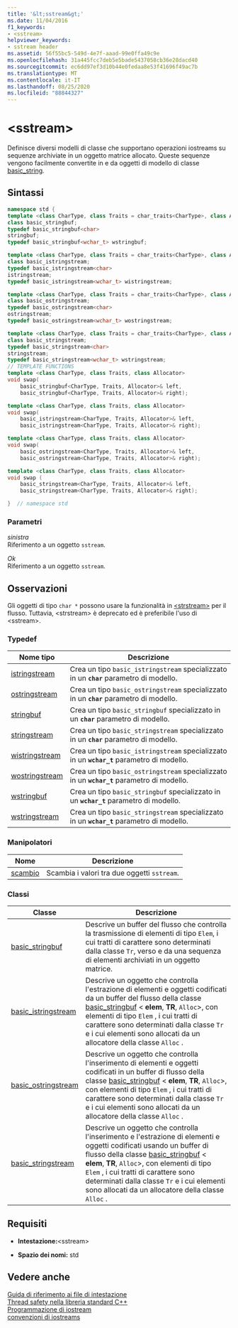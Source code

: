 ```yaml
---
title: '&lt;sstream&gt;'
ms.date: 11/04/2016
f1_keywords:
- <sstream>
helpviewer_keywords:
- sstream header
ms.assetid: 56f55bc5-549d-4e7f-aaad-99e0ffa49c9e
ms.openlocfilehash: 31a445fcc7deb5e5bade5437058cb36e28dacd40
ms.sourcegitcommit: ec6dd97ef3d10b44e0fedaa8e53f41696f49ac7b
ms.translationtype: MT
ms.contentlocale: it-IT
ms.lasthandoff: 08/25/2020
ms.locfileid: "88844327"
---
```

# <a name="ltsstreamgt"></a>&lt;sstream&gt;

Definisce diversi modelli di classe che supportano operazioni iostreams su sequenze archiviate in un oggetto matrice allocato. Queste sequenze vengono facilmente convertite in e da oggetti di modello di classe [basic_string](../standard-library/basic-string-class.md).

## <a name="syntax"></a>Sintassi

```cpp
namespace std {
template <class CharType, class Traits = char_traits<CharType>, class Allocator = allocator<CharType>>
class basic_stringbuf;
typedef basic_stringbuf<char>
stringbuf;
typedef basic_stringbuf<wchar_t> wstringbuf;

template <class CharType, class Traits = char_traits<CharType>, class Allocator = allocator<CharType>>
class basic_istringstream;
typedef basic_istringstream<char>
istringstream;
typedef basic_istringstream<wchar_t> wistringstream;

template <class CharType, class Traits = char_traits<CharType>, class Allocator = allocator<CharType>>
class basic_ostringstream;
typedef basic_ostringstream<char>
ostringstream;
typedef basic_ostringstream<wchar_t> wostringstream;

template <class CharType, class Traits = char_traits<CharType>, class Allocator = allocator<CharType>>
class basic_stringstream;
typedef basic_stringstream<char>
stringstream;
typedef basic_stringstream<wchar_t> wstringstream;
// TEMPLATE FUNCTIONS
template <class CharType, class Traits, class Allocator>
void swap(
    basic_stringbuf<CharType, Traits, Allocator>& left,
    basic_stringbuf<CharType, Traits, Allocator>& right);

template <class CharType, class Traits, class Allocator>
void swap(
    basic_istringstream<CharType, Traits, Allocator>& left,
    basic_istringstream<CharType, Traits, Allocator>& right);

template <class CharType, class Traits, class Allocator>
void swap(
    basic_ostringstream<CharType, Traits, Allocator>& left,
    basic_ostringstream<CharType, Traits, Allocator>& right);

template <class CharType, class Traits, class Allocator>
void swap (
    basic_stringstream<CharType, Traits, Allocator>& left,
    basic_stringstream<CharType, Traits, Allocator>& right);

}  // namespace std
```

### <a name="parameters"></a>Parametri

*sinistra*\
Riferimento a un oggetto `sstream`.

*Ok*\
Riferimento a un oggetto `sstream`.

## <a name="remarks"></a>Osservazioni

Gli oggetti di tipo `char *` possono usare la funzionalità in [\<strstream>](../standard-library/strstream.md) per il flusso. Tuttavia, \<strstream> è deprecato ed è preferibile l'uso di \<sstream>.

### <a name="typedefs"></a>Typedef

|Nome tipo|Descrizione|
|-|-|
|[istringstream](../standard-library/sstream-typedefs.md#istringstream)|Crea un tipo `basic_istringstream` specializzato in un **`char`** parametro di modello.|
|[ostringstream](../standard-library/sstream-typedefs.md#ostringstream)|Crea un tipo `basic_ostringstream` specializzato in un **`char`** parametro di modello.|
|[stringbuf](../standard-library/sstream-typedefs.md#stringbuf)|Crea un tipo `basic_stringbuf` specializzato in un **`char`** parametro di modello.|
|[stringstream](../standard-library/sstream-typedefs.md#stringstream)|Crea un tipo `basic_stringstream` specializzato in un **`char`** parametro di modello.|
|[wistringstream](../standard-library/sstream-typedefs.md#wistringstream)|Crea un tipo `basic_istringstream` specializzato in un **`wchar_t`** parametro di modello.|
|[wostringstream](../standard-library/sstream-typedefs.md#wostringstream)|Crea un tipo `basic_ostringstream` specializzato in un **`wchar_t`** parametro di modello.|
|[wstringbuf](../standard-library/sstream-typedefs.md#wstringbuf)|Crea un tipo `basic_stringbuf` specializzato in un **`wchar_t`** parametro di modello.|
|[wstringstream](../standard-library/sstream-typedefs.md#wstringstream)|Crea un tipo `basic_stringstream` specializzato in un **`wchar_t`** parametro di modello.|

### <a name="manipulators"></a>Manipolatori

|Nome|Descrizione|
|-|-|
|[scambio](../standard-library/sstream-functions.md#sstream_swap)|Scambia i valori tra due oggetti `sstream`.|

### <a name="classes"></a>Classi

|Classe|Descrizione|
|-|-|
|[basic_stringbuf](../standard-library/basic-stringbuf-class.md)|Descrive un buffer del flusso che controlla la trasmissione di elementi di tipo `Elem`, i cui tratti di carattere sono determinati dalla classe `Tr`, verso e da una sequenza di elementi archiviati in un oggetto matrice.|
|[basic_istringstream](../standard-library/basic-istringstream-class.md)|Descrive un oggetto che controlla l'estrazione di elementi e oggetti codificati da un buffer del flusso della classe [basic_stringbuf](../standard-library/basic-stringbuf-class.md) < **elem**, **TR**, `Alloc`>, con elementi di tipo `Elem` , i cui tratti di carattere sono determinati dalla classe `Tr` e i cui elementi sono allocati da un allocatore della classe `Alloc` .|
|[basic_ostringstream](../standard-library/basic-ostringstream-class.md)|Descrive un oggetto che controlla l'inserimento di elementi e oggetti codificati in un buffer di flusso della classe [basic_stringbuf](../standard-library/basic-stringbuf-class.md) < **elem**, **TR**, `Alloc`>, con elementi di tipo `Elem` , i cui tratti di carattere sono determinati dalla classe `Tr` e i cui elementi sono allocati da un allocatore della classe `Alloc` .|
|[basic_stringstream](../standard-library/basic-stringstream-class.md)|Descrive un oggetto che controlla l'inserimento e l'estrazione di elementi e oggetti codificati usando un buffer di flusso della classe [basic_stringbuf](../standard-library/basic-stringbuf-class.md) < **elem**, **TR**, `Alloc`>, con elementi di tipo `Elem` , i cui tratti di carattere sono determinati dalla classe `Tr` e i cui elementi sono allocati da un allocatore della classe `Alloc` .|

## <a name="requirements"></a>Requisiti

- **Intestazione:**\<sstream>

- **Spazio dei nomi:** std

## <a name="see-also"></a>Vedere anche

[Guida di riferimento ai file di intestazione](../standard-library/cpp-standard-library-header-files.md)\
[Thread safety nella libreria standard C++](../standard-library/thread-safety-in-the-cpp-standard-library.md)\
[Programmazione di iostream](../standard-library/iostream-programming.md)\
[convenzioni di iostreams](../standard-library/iostreams-conventions.md)
